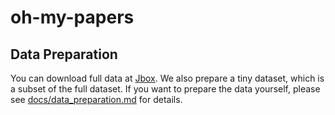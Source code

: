 # oh-my-papers

## Data Preparation

You can download full data at [Jbox](https://jbox.sjtu.edu.cn/v/link/view/29d3b8a93c7b4ec7a60f62b1950d0018). We also prepare a tiny dataset, which is a subset of the full dataset. If you want to prepare the data yourself, please see [docs/data_preparation.md](docs/data_preparation.md) for details.
